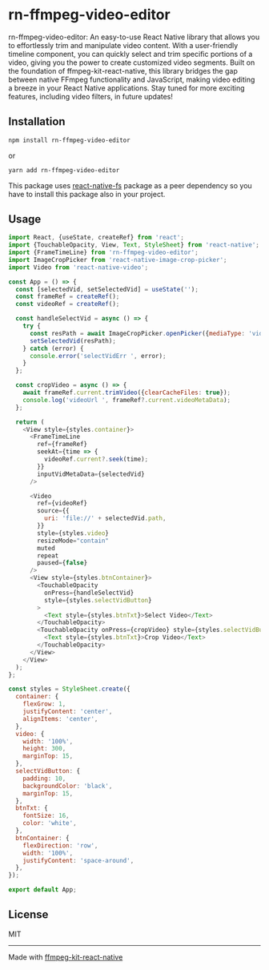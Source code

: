 # rn-ffmpeg-video-editor

rn-ffmpeg-video-editor: An easy-to-use React Native library that allows you to effortlessly trim and manipulate video content. With a user-friendly timeline component, you can quickly select and trim specific portions of a video, giving you the power to create customized video segments. Built on the foundation of ffmpeg-kit-react-native, this library bridges the gap between native FFmpeg functionality and JavaScript, making video editing a breeze in your React Native applications. Stay tuned for more exciting features, including video filters, in future updates!

## Installation

```sh
npm install rn-ffmpeg-video-editor
```
or

```sh
yarn add rn-ffmpeg-video-editor
```

This package uses [react-native-fs](https://www.npmjs.com/package/react-native-fs) package as a peer dependency so you have to install this package also in your project.

## Usage

```js
import React, {useState, createRef} from 'react';
import {TouchableOpacity, View, Text, StyleSheet} from 'react-native';
import {FrameTimeLine} from 'rn-ffmpeg-video-editor';
import ImageCropPicker from 'react-native-image-crop-picker';
import Video from 'react-native-video';

const App = () => {
  const [selectedVid, setSelectedVid] = useState('');
  const frameRef = createRef();
  const videoRef = createRef();

  const handleSelectVid = async () => {
    try {
      const resPath = await ImageCropPicker.openPicker({mediaType: 'video'});
      setSelectedVid(resPath);
    } catch (error) {
      console.error('selectVidErr ', error);
    }
  };

  const cropVideo = async () => {
    await frameRef.current.trimVideo({clearCacheFiles: true});
    console.log('videoUrl ', frameRef?.current.videoMetaData);
  };

  return (
    <View style={styles.container}>
      <FrameTimeLine
        ref={frameRef}
        seekAt={time => {
          videoRef.current?.seek(time);
        }}
        inputVidMetaData={selectedVid}
      />

      <Video
        ref={videoRef}
        source={{
          uri: 'file://' + selectedVid.path,
        }}
        style={styles.video}
        resizeMode="contain"
        muted
        repeat
        paused={false}
      />
      <View style={styles.btnContainer}>
        <TouchableOpacity
          onPress={handleSelectVid}
          style={styles.selectVidButton}
        >
          <Text style={styles.btnTxt}>Select Video</Text>
        </TouchableOpacity>
        <TouchableOpacity onPress={cropVideo} style={styles.selectVidButton}>
          <Text style={styles.btnTxt}>Crop Video</Text>
        </TouchableOpacity>
      </View>
    </View>
  );
};

const styles = StyleSheet.create({
  container: {
    flexGrow: 1,
    justifyContent: 'center',
    alignItems: 'center',
  },
  video: {
    width: '100%',
    height: 300,
    marginTop: 15,
  },
  selectVidButton: {
    padding: 10,
    backgroundColor: 'black',
    marginTop: 15,
  },
  btnTxt: {
    fontSize: 16,
    color: 'white',
  },
  btnContainer: {
    flexDirection: 'row',
    width: '100%',
    justifyContent: 'space-around',
  },
});

export default App;

```

<!-- ## Contributing

See the [contributing guide](CONTRIBUTING.md) to learn how to contribute to the repository and the development workflow. -->

## License

MIT

---

Made with [ffmpeg-kit-react-native](https://www.npmjs.com/package/ffmpeg-kit-react-native)
